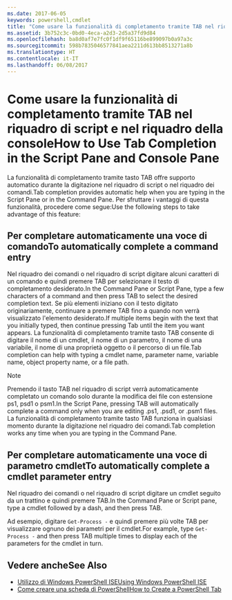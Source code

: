 ```yaml
---
ms.date: 2017-06-05
keywords: powershell,cmdlet
title: "Come usare la funzionalità di completamento tramite TAB nel riquadro di script e nel riquadro della console"
ms.assetid: 3b752c3c-0bd0-4eca-a2d3-2d5a37fd9d84
ms.openlocfilehash: ba8d0af7e7fc0f1df9f65116be899097b0a97a3c
ms.sourcegitcommit: 598b7835046577841aea2211d613bb8513271a8b
ms.translationtype: HT
ms.contentlocale: it-IT
ms.lasthandoff: 06/08/2017
---
```

# <a name="how-to-use-tab-completion-in-the-script-pane-and-console-pane"></a><span data-ttu-id="701d2-103">Come usare la funzionalità di completamento tramite TAB nel riquadro di script e nel riquadro della console</span><span class="sxs-lookup"><span data-stu-id="701d2-103">How to Use Tab Completion in the Script Pane and Console Pane</span></span>
<span data-ttu-id="701d2-104">La funzionalità di completamento tramite tasto TAB offre supporto automatico durante la digitazione nel riquadro di script o nel riquadro dei comandi.</span><span class="sxs-lookup"><span data-stu-id="701d2-104">Tab completion provides automatic help when you are typing in the Script Pane or in the Command Pane.</span></span> <span data-ttu-id="701d2-105">Per sfruttare i vantaggi di questa funzionalità, procedere come segue:</span><span class="sxs-lookup"><span data-stu-id="701d2-105">Use the following steps to take advantage of this feature:</span></span>

## <a name="to-automatically-complete-a-command-entry"></a><span data-ttu-id="701d2-106">Per completare automaticamente una voce di comando</span><span class="sxs-lookup"><span data-stu-id="701d2-106">To automatically complete a command entry</span></span>
<span data-ttu-id="701d2-107">Nel riquadro dei comandi o nel riquadro di script digitare alcuni caratteri di un comando e quindi premere TAB per selezionare il testo di completamento desiderato.</span><span class="sxs-lookup"><span data-stu-id="701d2-107">In the Command Pane or Script Pane, type a few characters of a command and then press TAB to select the desired completion text.</span></span> <span data-ttu-id="701d2-108">Se più elementi iniziano con il testo digitato originariamente, continuare a premere TAB fino a quando non verrà visualizzato l'elemento desiderato.</span><span class="sxs-lookup"><span data-stu-id="701d2-108">If multiple items begin with the text that you initially typed, then continue pressing Tab until the item you want appears.</span></span> <span data-ttu-id="701d2-109">La funzionalità di completamento tramite tasto TAB consente di digitare il nome di un cmdlet, il nome di un parametro, il nome di una variabile, il nome di una proprietà oggetto o il percorso di un file.</span><span class="sxs-lookup"><span data-stu-id="701d2-109">Tab completion can help with typing a cmdlet name, parameter name, variable name, object property name, or a file path.</span></span>

> [!NOTE]
> <span data-ttu-id="701d2-110">Premendo il tasto TAB nel riquadro di script verrà automaticamente completato un comando solo durante la modifica dei file con estensione ps1, psd1 o psm1.</span><span class="sxs-lookup"><span data-stu-id="701d2-110">In the Script Pane, pressing TAB will automatically complete a command only when you are editing .ps1, .psd1, or .psm1 files.</span></span> <span data-ttu-id="701d2-111">La funzionalità di completamento tramite tasto TAB funziona in qualsiasi momento durante la digitazione nel riquadro dei comandi.</span><span class="sxs-lookup"><span data-stu-id="701d2-111">Tab completion works any time when you are typing in the Command Pane.</span></span>

## <a name="to-automatically-complete-a-cmdlet-parameter-entry"></a><span data-ttu-id="701d2-112">Per completare automaticamente una voce di parametro cmdlet</span><span class="sxs-lookup"><span data-stu-id="701d2-112">To automatically complete a cmdlet parameter entry</span></span>
<span data-ttu-id="701d2-113">Nel riquadro dei comandi o nel riquadro di script digitare un cmdlet seguito da un trattino e quindi premere TAB.</span><span class="sxs-lookup"><span data-stu-id="701d2-113">In the Command Pane or Script pane, type a cmdlet followed by a dash, and then press TAB.</span></span>

<span data-ttu-id="701d2-114">Ad esempio, digitare `Get-Process -` e quindi premere più volte TAB per visualizzare ognuno dei parametri per il cmdlet.</span><span class="sxs-lookup"><span data-stu-id="701d2-114">For example, type `Get-Process -` and then press TAB multiple times to display each of the parameters for the cmdlet in turn.</span></span>

## <a name="see-also"></a><span data-ttu-id="701d2-115">Vedere anche</span><span class="sxs-lookup"><span data-stu-id="701d2-115">See Also</span></span>
- [<span data-ttu-id="701d2-116">Utilizzo di Windows PowerShell ISE</span><span class="sxs-lookup"><span data-stu-id="701d2-116">Using Windows PowerShell ISE</span></span>](using-the-windows-powershell-ise.md)
- [<span data-ttu-id="701d2-117">Come creare una scheda di PowerShell</span><span class="sxs-lookup"><span data-stu-id="701d2-117">How to Create a PowerShell Tab</span></span>](How-to-Create-a-PowerShell-Tab-in-Windows-PowerShell-ISE.md)

